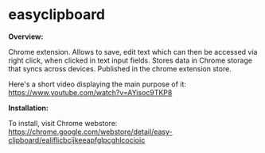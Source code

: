 # easyclipboard

**Overview:**

Chrome extension. Allows to save, edit text which can then be accessed via right click, when clicked in text input fields.
Stores data in Chrome storage that syncs across devices. Published in the chrome extension store.

Here's a short video displaying the main purpose of it: https://www.youtube.com/watch?v=AYisoc9TKP8

**Installation:**

To install, visit Chrome webstore: https://chrome.google.com/webstore/detail/easy-clipboard/ealiflicbcijkeeapfglpcghlcocioic
